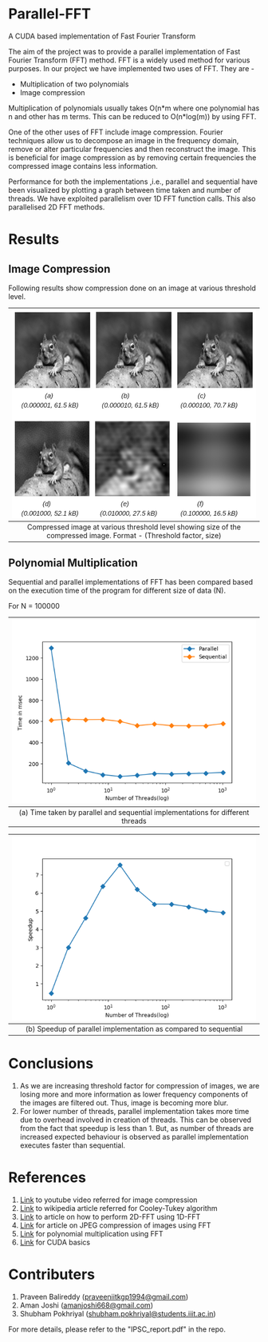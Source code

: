 # Parallel-FFT
A CUDA based implementation of Fast Fourier Transform

The aim of the project was to provide a parallel implementation of  Fast Fourier Transform (FFT) method. FFT is a widely used method for various purposes. In our project we have implemented two uses of FFT. They are - 
- Multiplication of two polynomials
- Image compression

Multiplication of polynomials usually takes O(n\*m where one polynomial has n and other has m terms. This can be reduced to O(n\*log(m)) by using FFT. 

One of the other uses of FFT include image compression. Fourier techniques allow us to decompose an image in the frequency domain, remove or alter particular frequencies and then reconstruct the image. This is beneficial for image compression as by removing certain frequencies the compressed image contains less information.

Performance for both the implementations ,i.e., parallel and sequential have been visualized by plotting a graph between time taken and number of threads. We have exploited parallelism over 1D FFT function calls. This also parallelised 2D FFT methods.

# Results

## Image Compression
Following results show compression done on an image at various threshold level.

| ![combined](images/combined_image_sq.png) |
| :-----------: |
| Compressed image at various threshold level showing size of the compressed image. Format - (Threshold factor, size) |

## Polynomial Multiplication
Sequential and parallel implementations of FFT has been compared based on the execution time of the program for different size of data (N).

For N = 100000

| ![combined](images/times_1e5.png) |
| :-----------: |
| (a) Time taken by parallel and sequential implementations for different threads |

| ![combined](images/times_ratio_1e5.png) |
| :-----------: |
| (b) Speedup of parallel implementation as compared to sequential |

# Conclusions
1. As we are increasing threshold factor for compression of images, we are losing more and more information as lower frequency components of the images are filtered out. Thus, image is becoming more blur.
2. For lower number of threads, parallel implementation takes more time due to overhead involved in creation of threads. This can be observed from the fact that speedup is less than 1. But, as number of threads are increased expected behaviour is observed as parallel implementation executes faster than sequential.

# References
1. [Link](https://www.youtube.com/watch?v=L9T3jNbCYf8&t=1603s) to youtube video referred for image compression
2. [Link](https://en.wikipedia.org/wiki/Cooley%E2%80%93Tukey_FFT_algorithm) to wikipedia article referred for Cooley-Tukey algorithm
3. [Link](https://stackoverflow.com/questions/11333454/2d-fft-using-1d-fft) to article on how to perform 2D-FFT using 1D-FFT
4. [Link](https://www.dspguide.com/ch27/6.htm) for article on JPEG compression of images using FFT
5. [Link](https://medium.com/@aiswaryamathur/understanding-fast-fourier-transform-from-scratch-to-solve-polynomial-multiplication-8018d511162f) for polynomial multiplication using FFT
6. [Link](https://www.nvidia.com/docs/IO/116711/sc11-cuda-c-basics.pdf?fbclid=IwAR06iLF98JAj1q7DQVN6EPkgu-DIBPX1wrqhGqBi8isGK0mjG5kBsLLcXRU) for CUDA basics

# Contributers
1. Praveen Balireddy (praveeniitkgp1994@gmail.com)
2. Aman Joshi (amanjoshi668@gmail.com)
3. Shubham Pokhriyal (shubham.pokhriyal@students.iiit.ac.in)

For more details, please refer to the "IPSC_report.pdf" in the repo.